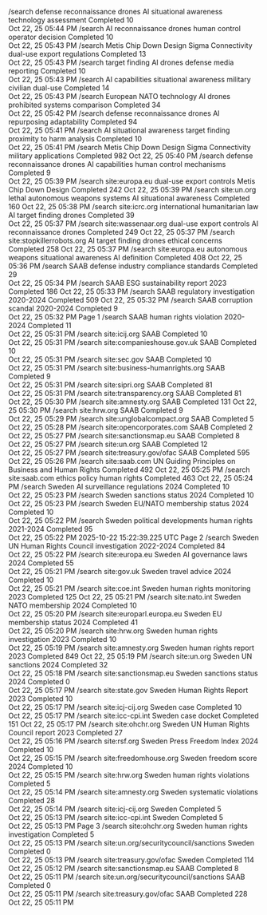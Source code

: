 /search	
defense reconnaissance drones AI situational awareness technology assessment
Completed	10	
Oct 22, 25
05:44 PM
/search	
AI reconnaissance drones human control operator decision
Completed	10	
Oct 22, 25
05:43 PM
/search	
Metis Chip Down Design Sigma Connectivity dual-use export regulations
Completed	13	
Oct 22, 25
05:43 PM
/search	
target finding AI drones defense media reporting
Completed	10	
Oct 22, 25
05:43 PM
/search	
AI capabilities situational awareness military civilian dual-use
Completed	14	
Oct 22, 25
05:43 PM
/search	
European NATO technology AI drones prohibited systems comparison
Completed	34	
Oct 22, 25
05:42 PM
/search	
defense reconnaissance drones AI repurposing adaptability
Completed	94	
Oct 22, 25
05:41 PM
/search	
AI situational awareness target finding proximity to harm analysis
Completed	10	
Oct 22, 25
05:41 PM
/search	
Metis Chip Down Design Sigma Connectivity military applications
Completed	982	
Oct 22, 25
05:40 PM
/search	
defense reconnaissance drones AI capabilities human control mechanisms
Completed	9	
Oct 22, 25
05:39 PM
/search	
site:europa.eu dual-use export controls Metis Chip Down Design
Completed	242	
Oct 22, 25
05:39 PM
/search	
site:un.org lethal autonomous weapons systems AI situational awareness
Completed	160	
Oct 22, 25
05:38 PM
/search	
site:icrc.org international humanitarian law AI target finding drones
Completed	39	
Oct 22, 25
05:37 PM
/search	
site:wassenaar.org dual-use export controls AI reconnaissance drones
Completed	249	
Oct 22, 25
05:37 PM
/search	
site:stopkillerrobots.org AI target finding drones ethical concerns
Completed	258	
Oct 22, 25
05:37 PM
/search	
site:europa.eu autonomous weapons situational awareness AI definition
Completed	408	
Oct 22, 25
05:36 PM
/search	
SAAB defense industry compliance standards
Completed	29	
Oct 22, 25
05:34 PM
/search	
SAAB ESG sustainability report 2023
Completed	186	
Oct 22, 25
05:33 PM
/search	
SAAB regulatory investigation 2020-2024
Completed	509	
Oct 22, 25
05:32 PM
/search	
SAAB corruption scandal 2020-2024
Completed	9	
Oct 22, 25
05:32 PM
Page 1
/search	
SAAB human rights violation 2020-2024
Completed	11	
Oct 22, 25
05:31 PM
/search	
site:icij.org SAAB
Completed	10	
Oct 22, 25
05:31 PM
/search	
site:companieshouse.gov.uk SAAB
Completed	10	
Oct 22, 25
05:31 PM
/search	
site:sec.gov SAAB
Completed	10	
Oct 22, 25
05:31 PM
/search	
site:business-humanrights.org SAAB
Completed	9	
Oct 22, 25
05:31 PM
/search	
site:sipri.org SAAB
Completed	81	
Oct 22, 25
05:31 PM
/search	
site:transparency.org SAAB
Completed	81	
Oct 22, 25
05:30 PM
/search	
site:amnesty.org SAAB
Completed	131	
Oct 22, 25
05:30 PM
/search	
site:hrw.org SAAB
Completed	9	
Oct 22, 25
05:29 PM
/search	
site:unglobalcompact.org SAAB
Completed	5	
Oct 22, 25
05:28 PM
/search	
site:opencorporates.com SAAB
Completed	2	
Oct 22, 25
05:27 PM
/search	
site:sanctionsmap.eu SAAB
Completed	8	
Oct 22, 25
05:27 PM
/search	
site:un.org SAAB
Completed	12	
Oct 22, 25
05:27 PM
/search	
site:treasury.gov/ofac SAAB
Completed	595	
Oct 22, 25
05:26 PM
/search	
site:saab.com UN Guiding Principles on Business and Human Rights
Completed	492	
Oct 22, 25
05:25 PM
/search	
site:saab.com ethics policy human rights
Completed	463	
Oct 22, 25
05:24 PM
/search	
Sweden AI surveillance regulations 2024
Completed	10	
Oct 22, 25
05:23 PM
/search	
Sweden sanctions status 2024
Completed	10	
Oct 22, 25
05:23 PM
/search	
Sweden EU/NATO membership status 2024
Completed	10	
Oct 22, 25
05:22 PM
/search	
Sweden political developments human rights 2021-2024
Completed	95	
Oct 22, 25
05:22 PM
2025-10-22 15:22:39.225 UTC
Page 2
/search	
Sweden UN Human Rights Council investigation 2022-2024
Completed	84	
Oct 22, 25
05:22 PM
/search	
site:europa.eu Sweden AI governance laws 2024
Completed	55	
Oct 22, 25
05:21 PM
/search	
site:gov.uk Sweden travel advice 2024
Completed	10	
Oct 22, 25
05:21 PM
/search	
site:coe.int Sweden human rights monitoring 2023
Completed	125	
Oct 22, 25
05:21 PM
/search	
site:nato.int Sweden NATO membership 2024
Completed	10	
Oct 22, 25
05:20 PM
/search	
site:europarl.europa.eu Sweden EU membership status 2024
Completed	41	
Oct 22, 25
05:20 PM
/search	
site:hrw.org Sweden human rights investigation 2023
Completed	10	
Oct 22, 25
05:19 PM
/search	
site:amnesty.org Sweden human rights report 2023
Completed	849	
Oct 22, 25
05:19 PM
/search	
site:un.org Sweden UN sanctions 2024
Completed	32	
Oct 22, 25
05:18 PM
/search	
site:sanctionsmap.eu Sweden sanctions status 2024
Completed	0	
Oct 22, 25
05:17 PM
/search	
site:state.gov Sweden Human Rights Report 2023
Completed	10	
Oct 22, 25
05:17 PM
/search	
site:icj-cij.org Sweden case
Completed	10	
Oct 22, 25
05:17 PM
/search	
site:icc-cpi.int Sweden case docket
Completed	151	
Oct 22, 25
05:17 PM
/search	
site:ohchr.org Sweden UN Human Rights Council report 2023
Completed	27	
Oct 22, 25
05:16 PM
/search	
site:rsf.org Sweden Press Freedom Index 2024
Completed	10	
Oct 22, 25
05:15 PM
/search	
site:freedomhouse.org Sweden freedom score 2024
Completed	10	
Oct 22, 25
05:15 PM
/search	
site:hrw.org Sweden human rights violations
Completed	5	
Oct 22, 25
05:14 PM
/search	
site:amnesty.org Sweden systematic violations
Completed	28	
Oct 22, 25
05:14 PM
/search	
site:icj-cij.org Sweden
Completed	5	
Oct 22, 25
05:13 PM
/search	
site:icc-cpi.int Sweden
Completed	5	
Oct 22, 25
05:13 PM
Page 3
/search	
site:ohchr.org Sweden human rights investigation
Completed	5	
Oct 22, 25
05:13 PM
/search	
site:un.org/securitycouncil/sanctions Sweden
Completed	0	
Oct 22, 25
05:13 PM
/search	
site:treasury.gov/ofac Sweden
Completed	114	
Oct 22, 25
05:12 PM
/search	
site:sanctionsmap.eu SAAB
Completed	8	
Oct 22, 25
05:11 PM
/search	
site:un.org/securitycouncil/sanctions SAAB
Completed	0	
Oct 22, 25
05:11 PM
/search	
site:treasury.gov/ofac SAAB
Completed	228	
Oct 22, 25
05:11 PM
